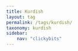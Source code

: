 ```yaml
---
title: Kurdish
layout: tag
permalink: /tags/kurdish/
taxonomy: kurdish
sidebar:
    nav: "clickybits"
---
```


